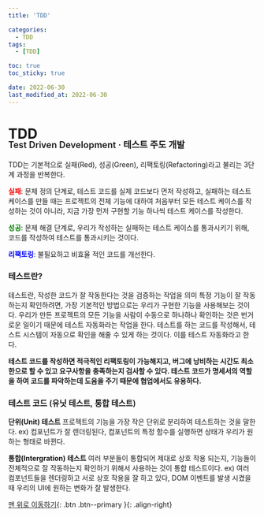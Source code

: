 ```yaml
---
title: 'TDD'

categories:
  - TDD
tags:
  - [TDD]

toc: true
toc_sticky: true

date: 2022-06-30
last_modified_at: 2022-06-30
---
```


# TDD

<p style="font-size: 18px; font-weight: 600; padding-top: 12px; margin-top: -40px;">Test Driven Development · 테스트 주도 개발</p>

TDD는 기본적으로 실패(Red), 성공(Green), 리팩토링(Refactoring)라고 불리는 3단계 과정을 반복한다.

<span style="color: red; font-weight: bold">실패</span>: 문제 정의 단계로, 테스트 코드를 실제 코드보다 먼저 작성하고, 실패하는 테스트 케이스를 만들 때는 프로젝트의 전체 기능에 대하여 처음부터 모든 테스트 케이스를 작성하는 것이 아니라, 지금 가장 먼저 구현할 기능 하나씩 테스트 케이스를 작성한다.

<span style="color: green; font-weight: bold">성공</span>: 문제 해결 단계로, 우리가 작성하는 실패하는 테스트 케이스를 통과시키기 위해, 코드를 작성하여 테스트를 통과시키는 것이다.

<span style="color: blue; font-weight: bold">리팩토링</span>: 불필요하고 비효율 적인 코드를 개선한다.

### 테스트란?

테스트란, 작성한 코드가 잘 작동한다는 것을 검증하는 작업을 의미
특정 기능이 잘 작동하는지 확인하려면, 가장 기본적인 방법으로는 우리가 구현한 기능을 사용해보는 것이다.
우리가 만든 프로젝트의 모든 기능을 사람이 수동으로 하나하나 확인하는 것은 번거로운 일이기 때문에 테스트 자동화라는 작업을 한다.
테스트를 하는 코드를 작성해서, 테스트 시스템이 자동으로 확인을 해줄 수 있게 하는 것이다. 이를 테스트 자동화라고 한다.

**테스트 코드를 작성하면 적극적인 리팩토링이 가능해지고, 버그에 낭비하는 시간도 최소한으로 할 수 있고 요구사항을 충족하는지 검사할 수 있다.
테스트 코드가 명세서의 역할을 하여 코드를 파악하는데 도움을 주기 때문에 협업에서도 유용하다.**

### 테스트 코드 <span style="font-size: 16px; font-weight: 600; padding-top: 12px; margin-bottom: 0;">(유닛 테스트, 통합 테스트)</span>

**단위(Unit) 테스트**
프로젝트의 기능을 가장 작은 단위로 분리하여 테스트하는 것을 말한다.
ex) 컴포넌트가 잘 렌더링된다, 컴포넌트의 특정 함수를 실행하면 상태가 우리가 원하는 형태로 바뀐다.

**통합(Intergration) 테스트**
여러 부분들이 통합되어 제대로 상호 작용 되는지, 기능들이 전체적으로 잘 작동하는지 확인하기 위해서 사용하는 것이 통합 테스트이다.
ex) 여러 컴포넌트들을 렌더링하고 서로 상호 작용을 잘 하고 있다, DOM 이벤트를 발생 시켰을 때 우리의 UI에 원하는 변화가 잘 발생한다.

[맨 위로 이동하기](#){: .btn .btn--primary }{: .align-right}
